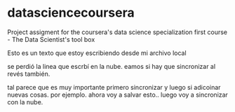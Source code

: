 datasciencecoursera
===================

Project assigment for the coursera's data science specialization first course - The Data Scientist's tool box


Esto es un texto que estoy escribiendo desde mi archivo local

se perdió la linea que escrbí en la nube.   eamos si hay que sincronizar al revés también.

tal parece que es muy importante primero sincronizar y luego si adicoinar nuevas cosas.  por ejemplo.  ahora voy a salvar esto..  luego voy a sincronizar con la nube.

